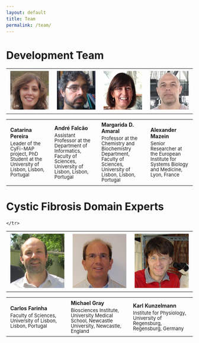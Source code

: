 ```yaml
---
layout: default
title: Team
permalink: /team/
---
```


# Development Team

<table>
    <tr>
      <td style="width: 200px;"><p style="margin:4px;"><img src="/images/team/CatarinaPereira.jpg" width="160"/></p></td>
      <td style="width: 200px;"><p style="margin:4px;"><img src="/images/team/AndreFalcao.jpg" width="160"/></p></td>
      <td style="width: 200px;"><p style="margin:4px;"><img src="/images/team/MargaridaDAmaral.jpg" width="160"/></p></td>
      <td style="width: 200px;"><p style="margin:4px;"><img src="/images/team/AlexanderMazein.jpg" width="160"/></p></td>
    </tr>
</table>
<table>
    <tr>
      <td style="width: 200px;"><p style="margin:4px;"><strong>Catarina Pereira</strong></p><p style="margin:4px; line-height:100%;"><font size="2">Leader of the CyFi-MAP project, PhD Student at the University of Lisbon, Lisbon, Portugal</font></p></td>
      <td style="width: 200px;"><p style="margin:4px;"><strong>André Falcão</strong></p><p style="margin:4px; line-height:100%;"><font size="2">Assistant Professor at the Department of Informatics, Faculty of Sciences, University of Lisbon, Lisbon, Portugal</font></p></td>
      <td style="width: 200px;"><p style="margin:4px;"><strong>Margarida D. Amaral</strong></p><p style="margin:4px; line-height:100%;"><font size="2">Professor at the Chemistry and Biochemistry Department, Faculty of Sciences, University of Lisbon, Lisbon, Portugal</font></p></td>
      <td style="width: 200px;"><p style="margin:4px;"><strong>Alexander Mazein</strong></p><p style="margin:4px; line-height:100%;"><font size="2">Senior Researcher at the European Institute for Systems Biology and Medicine, Lyon, France</font></p></td>
    </tr>
</table>

# Cystic Fibrosis Domain Experts

<table>
    <tr>
      <td style="width: 200px;"><p style="margin:4px;"><img src="/images/team/CarlosFarinha.jpg" width="160"/></p></td>
      <td style="width: 200px;"><p style="margin:4px;"><img src="/images/team/MichaelGray.jpg" width="160"/></p></td>
      <td style="width: 200px;"><p style="margin:4px;"><img src="/images/team/KarlKunzelmann.jpg" width="160"/></p></td>
        
    </tr>
</table>
<table>
    <tr>
      <td style="width: 200px;"><p style="margin:4px;"><strong>Carlos Farinha</strong></p><p style="margin:4px; line-height:100%;"><font size="2">Faculty of Sciences, University of Lisbon, Lisbon, Portugal</font></p></td>
      <td style="width: 200px;"><p style="margin:4px;"><strong>Michael Gray</strong></p><p style="margin:4px; line-height:100%;"><font size="2">Biosciences Institute, University Medical School, Newcastle University, Newcastle, England</font></p></td>
      <td style="width: 200px;"><p style="margin:4px;"><strong>Karl Kunzelmann</strong></p><p style="margin:4px; line-height:100%;"><font size="2">Institute for Physiology, University of Regensburg, Regensburg, Germany</font></p></td>
    </tr>
</table>

